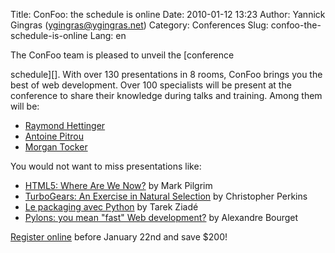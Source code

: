 Title: ConFoo: the schedule is online
Date: 2010-01-12 13:23
Author: Yannick Gingras (ygingras@ygingras.net)
Category: Conferences
Slug: confoo-the-schedule-is-online
Lang: en

<!--:en-->The ConFoo team is pleased to unveil the [conference
schedule][]. With over 130 presentations in 8 rooms, ConFoo brings you
the best of web development. Over 100 specialists will be present at the
conference to share their knowledge during talks and training. Among
them will be:

-   [Raymond Hettinger][]
-   [Antoine Pitrou][]
-   [Morgan Tocker][]

You would not want to miss presentations like:

-   [HTML5: Where Are We Now?][] by Mark Pilgrim
-   [TurboGears: An Exercise in Natural Selection][] by Christopher
    Perkins
-   [Le packaging avec Python][] by Tarek Ziadé
-   [Pylons: you mean "fast" Web development?][] by Alexandre Bourget

[Register online][] before January 22nd and save $200!

  [conference schedule]: http://confoo.ca/en/schedule
  [Raymond Hettinger]: http://confoo.ca/en/2010/speaker/raymond-hettinger
  [Antoine Pitrou]: http://confoo.ca/en/2010/speaker/antoine-pitrou
  [Morgan Tocker]: http://confoo.ca/en/2010/speaker/morgan-tocker
  [HTML5: Where Are We Now?]: http://confoo.ca/en/2010/session/html5-where-are-we-now
  [TurboGears: An Exercise in Natural Selection]: http://confoo.ca/en/2010/session/turbogears-an-exercise-in-natural-selection
  [Le packaging avec Python]: http://confoo.ca/en/2010/session/le-packaging-avec-python
  [Pylons: you mean "fast" Web development?]: http://confoo.ca/en/2010/session/pylons-you-mean-fast-web-development-live-demo
  [Register online]: http://confoo.ca/en/register
